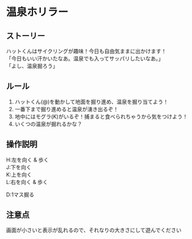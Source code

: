# 温泉ホリラー
## ストーリー
ハットくんはサイクリングが趣味！今日も自由気ままに出かけます！  
「今日もいい汗かいたなあ。温泉でも入ってサッパリしたいなあ。」  
「よし、温泉掘ろう」

## ルール
1. ハットくん(@)を動かして地面を掘り進め、温泉を掘り当てよう！
2. 一番下まで掘り進めると温泉が湧き出るぞ！
3. 地中にはモグラ(K)がいるぞ！捕まると食べられちゃうから気をつけよう！
4. いくつの温泉が掘れるかな？

## 操作説明
H:左を向く & 歩く  
J:下を向く  
K:上を向く  
L:右を向く & 歩く  

D:1マス掘る

## 注意点
画面が小さいと表示が乱れるので、それなりの大きさにして遊んでください
